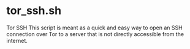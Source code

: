 # tor_ssh.sh
Tor SSH
This script is meant as a quick and easy way to open an SSH connection over Tor to a server that is not directly accessible from the internet.

